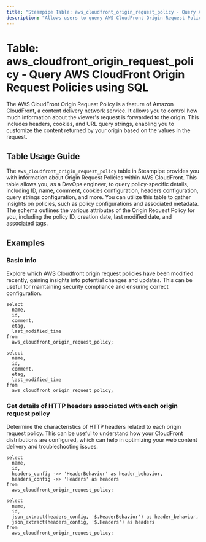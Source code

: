 ```yaml
---
title: "Steampipe Table: aws_cloudfront_origin_request_policy - Query AWS CloudFront Origin Request Policies using SQL"
description: "Allows users to query AWS CloudFront Origin Request Policies, providing details about each policy such as ID, name, comment, cookies configuration, headers configuration, query strings configuration, and more."
---
```


# Table: aws_cloudfront_origin_request_policy - Query AWS CloudFront Origin Request Policies using SQL

The AWS CloudFront Origin Request Policy is a feature of Amazon CloudFront, a content delivery network service. It allows you to control how much information about the viewer's request is forwarded to the origin. This includes headers, cookies, and URL query strings, enabling you to customize the content returned by your origin based on the values in the request.

## Table Usage Guide

The `aws_cloudfront_origin_request_policy` table in Steampipe provides you with information about Origin Request Policies within AWS CloudFront. This table allows you, as a DevOps engineer, to query policy-specific details, including ID, name, comment, cookies configuration, headers configuration, query strings configuration, and more. You can utilize this table to gather insights on policies, such as policy configurations and associated metadata. The schema outlines the various attributes of the Origin Request Policy for you, including the policy ID, creation date, last modified date, and associated tags.

## Examples

### Basic info
Explore which AWS Cloudfront origin request policies have been modified recently, gaining insights into potential changes and updates. This can be useful for maintaining security compliance and ensuring correct configuration.

```sql+postgres
select
  name,
  id,
  comment,
  etag,
  last_modified_time
from
  aws_cloudfront_origin_request_policy;
```

```sql+sqlite
select
  name,
  id,
  comment,
  etag,
  last_modified_time
from
  aws_cloudfront_origin_request_policy;
```

### Get details of HTTP headers associated with each origin request policy
Determine the characteristics of HTTP headers related to each origin request policy. This can be useful to understand how your CloudFront distributions are configured, which can help in optimizing your web content delivery and troubleshooting issues.

```sql+postgres
select
  name,
  id,
  headers_config ->> 'HeaderBehavior' as header_behavior,
  headers_config ->> 'Headers' as headers
from
  aws_cloudfront_origin_request_policy;
```

```sql+sqlite
select
  name,
  id,
  json_extract(headers_config, '$.HeaderBehavior') as header_behavior,
  json_extract(headers_config, '$.Headers') as headers
from
  aws_cloudfront_origin_request_policy;
```